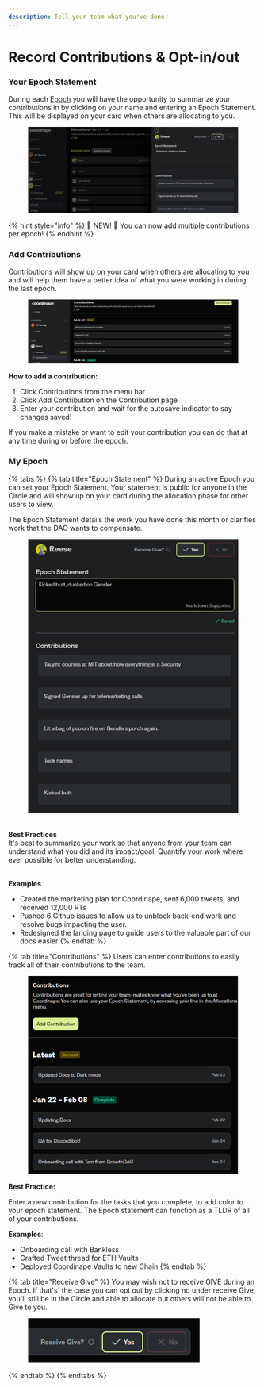 ```yaml
---
description: Tell your team what you've done!
---
```


# Record Contributions & Opt-in/out

### Your Epoch Statement

During each [Epoch](../../epochs/) you will have the opportunity to summarize your contributions in by clicking on your name and entering an Epoch Statement. This will be displayed on your card when others are allocating to you.&#x20;

<figure><img src="../../../.gitbook/assets/image (31).png" alt=""><figcaption></figcaption></figure>

{% hint style="info" %}
🚨 NEW! 🚨   You can now add multiple contributions per epoch!
{% endhint %}

### Add Contributions

Contributions will show up on your card when others are allocating to you and will help them have a better idea of what you were working in during the last epoch.

<figure><img src="../../../.gitbook/assets/image (64).png" alt=""><figcaption></figcaption></figure>

**How to add a contribution:**

1. Click Contributions from the menu bar
2. Click Add Contribution on the Contribution page
3. Enter your contribution and wait for the autosave indicator to say changes saved!

If you make a mistake or want to edit your contribution you can do that at any time during or before the epoch.&#x20;

### My Epoch



{% tabs %}
{% tab title="Epoch Statement" %}
During an active Epoch you can set your Epoch Statement. Your statement is public for anyone in the Circle and will show up on your card during the allocation phase for other users to view.&#x20;

The Epoch Statement details the work you have done this month or clarifies work that the DAO wants to compensate.

<figure><img src="../../../.gitbook/assets/image (54).png" alt=""><figcaption></figcaption></figure>

\
**Best Practices**\
It's best to summarize your work so that anyone from your team can understand what you did and its impact/goal. Quantify your work where ever possible for better understanding.

\
**Examples**

* Created the marketing plan for Coordinape, sent 6,000 tweets, and received 12,000 RTs
* Pushed 6 Github issues to allow us to unblock back-end work and resolve bugs impacting the user.
* Redesigned the landing page to guide users to the valuable part of our docs easier
{% endtab %}

{% tab title="Contributions" %}
Users can enter contributions to easily track all of their contributions to the team.

<figure><img src="../../../.gitbook/assets/image (68).png" alt=""><figcaption></figcaption></figure>

**Best Practice:**&#x20;

Enter a new contribution for the tasks that you complete, to add color to your epoch statement. The Epoch statement can function as a TLDR of all of your contributions.

**Examples**:

* Onboarding call with Bankless&#x20;
* Crafted Tweet thread for ETH Vaults
* Deployed Coordinape Vaults to new Chain
{% endtab %}

{% tab title="Receive Give" %}
You may wish not to receive GIVE during an Epoch. If that's' the case you can opt out by clicking no under receive Give, you'll still be in the Circle and able to allocate but others will not be able to Give to you.&#x20;

<figure><img src="../../../.gitbook/assets/image (27).png" alt=""><figcaption></figcaption></figure>
{% endtab %}
{% endtabs %}
